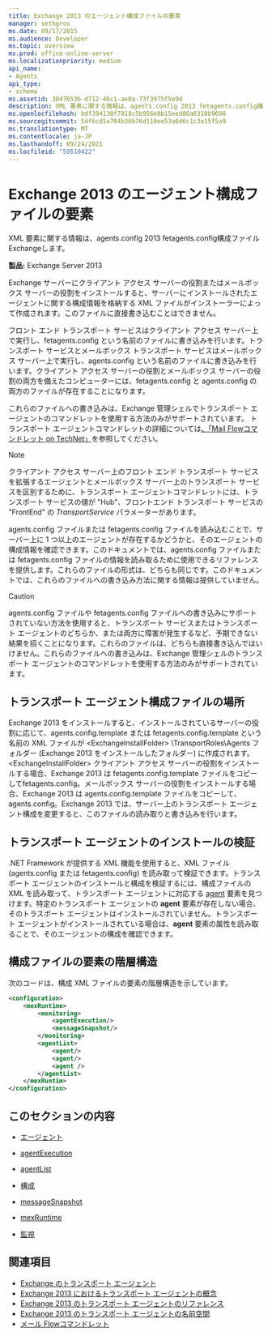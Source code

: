 ```yaml
---
title: Exchange 2013 のエージェント構成ファイルの要素
manager: sethgros
ms.date: 09/17/2015
ms.audience: Developer
ms.topic: overview
ms.prod: office-online-server
ms.localizationpriority: medium
api_name:
- Agents
api_type:
- schema
ms.assetid: 3047653b-d712-46c1-ae0a-73f3975f5e9d
description: XML 要素に関する情報は、agents.config 2013 fetagents.config構成ファイルExchangeします。
ms.openlocfilehash: bdf394130f7818c5b956e8b15eed86a6318b9698
ms.sourcegitcommit: 54f6cd5a704b36b76d110ee53a6d6c1c3e15f5a9
ms.translationtype: MT
ms.contentlocale: ja-JP
ms.lasthandoff: 09/24/2021
ms.locfileid: "59510422"
---
```

# <a name="agents-configuration-file-elements-for-exchange-2013"></a>Exchange 2013 のエージェント構成ファイルの要素

XML 要素に関する情報は、agents.config 2013 fetagents.config構成ファイルExchangeします。
  
**製品:** Exchange Server 2013
  
Exchange サーバーにクライアント アクセス サーバーの役割またはメールボックス サーバーの役割をインストールすると、サーバーにインストールされたエージェントに関する構成情報を格納する XML ファイルがインストーラーによって作成されます。このファイルに直接書き込むことはできません。  
  
フロント エンド トランスポート サービスはクライアント アクセス サーバー上で実行し、fetagents.config という名前のファイルに書き込みを行います。トランスポート サービスとメールボックス トランスポート サービスはメールボックス サーバー上で実行し、agents.config という名前のファイルに書き込みを行います。クライアント アクセス サーバーの役割とメールボックス サーバーの役割の両方を備えたコンピューターには、fetagents.config と agents.config の両方のファイルが存在することになります。  
  
これらのファイルへの書き込みは、Exchange 管理シェルでトランスポート エージェントのコマンドレットを使用する方法のみがサポートされています。 トランスポート エージェントコマンドレットの詳細については[、「Mail Flowコマンドレット on TechNet」](https://technet.microsoft.com/library/aa998553%28v=exchg.150%29.aspx)を参照してください。 
  
> [!NOTE]
> クライアント アクセス サーバー上のフロント エンド トランスポート サービスを拡張するエージェントとメールボックス サーバー上のトランスポート サービスを区別するために、トランスポート エージェントコマンドレットには、トランスポート サービスの値が "Hub"、フロントエンド トランスポート サービスの "FrontEnd" の  _TransportService_ パラメーターがあります。 
  
agents.config ファイルまたは fetagents.config ファイルを読み込むことで、サーバー上に 1 つ以上のエージェントが存在するかどうかと、そのエージェントの構成情報を確認できます。このドキュメントでは、agents.config ファイルまたは fetagents.config ファイルの情報を読み取るために使用できるリファレンスを提供します。これらのファイルの形式は、どちらも同じです。このドキュメントでは、これらのファイルへの書き込み方法に関する情報は提供していません。
  
> [!CAUTION]
> agents.config ファイルや fetagents.config ファイルへの書き込みにサポートされていない方法を使用すると、トランスポート サービスまたはトランスポート エージェントのどちらか、または両方に障害が発生するなど、予期できない結果を招くことになります。これらのファイルは、どちらも直接書き込んではいけません。これらのファイルへの書き込みは、Exchange 管理シェルのトランスポート エージェントのコマンドレットを使用する方法のみがサポートされています。 
  
## <a name="location-of-the-transport-agent-configuration-files"></a>トランスポート エージェント構成ファイルの場所
<a name="bk_ConfigLoc"> </a>

Exchange 2013 をインストールすると、インストールされているサーバーの役割に応じて、agents.config.template または fetagents.config.template という名前の XML ファイルが \<ExchangeInstallFolder\> \TransportRoles\Agents フォルダー (Exchange 2013 をインストールしたフォルダー) に作成されます。 \<ExchangeInstallFolder\> クライアント アクセス サーバーの役割をインストールする場合、Exchange 2013 は fetagents.config.template ファイルをコピーしてfetagents.config。メールボックス サーバーの役割をインストールする場合、Exchange 2013 は agents.config.template ファイルをコピーして、agents.config。Exchange 2013 では、サーバー上のトランスポート エージェント構成を変更すると、このファイルの読み取りと書き込みを行います。
  
## <a name="verifying-a-transport-agent-installation"></a>トランスポート エージェントのインストールの検証
<a name="bk_verifyinstall"> </a>

.NET Framework が提供する XML 機能を使用すると、XML ファイル (agents.config または fetagents.config) を読み取って検証できます。トランスポート エージェントのインストールと構成を検証するには、構成ファイルの XML を読み取って、トランスポート エージェントに対応する [agent](agent.md) 要素を見つけます。特定のトランスポート エージェントの **agent** 要素が存在しない場合、そのトラスポート エージェントはインストールされていません。トランスポート エージェントがインストールされている場合は、**agent** 要素の属性を読み取ることで、そのエージェントの構成を確認できます。 
  
## <a name="configuration-file-element-hierarchy"></a>構成ファイルの要素の階層構造
<a name="bk_elementref"> </a>

次のコードは、構成 XML ファイルの要素の階層構造を示しています。
  
```XML
<configuration>
    <mexRuntime>
        <monitoring>
            <agentExecution/>
            <messageSnapshot/>
        </monitoring>
        <agentList>
            <agent/>
            <agent/>
            <agent />
        </agentList>
    </mexRuntim>
</configuration>
```

## <a name="in-this-section"></a>このセクションの内容
<a name="bk_elementreflist"> </a>

- [エージェント](agent.md)
    
- [agentExecution](agentexecution.md)
    
- [agentList](agentlist.md)
    
- [構成](configuration.md)
    
- [messageSnapshot](messagesnapshot.md)
    
- [mexRuntime](mexruntime.md)
    
- [監視](monitoring.md)
    
## <a name="see-also"></a>関連項目

- [Exchange のトランスポート エージェント](transport-agents-in-exchange-2013.md)
- [Exchange 2013 におけるトランスポート エージェントの概念](transport-agent-concepts-in-exchange-2013.md)
- [Exchange 2013 のトランスポート エージェントのリファレンス](transport-agent-reference-for-exchange-2013.md)
- [Exchange 2013 のトランスポート エージェントの名前空間](transport-agent-namespaces-in-exchange-2013.md)
- [メール Flowコマンドレット](https://docs.microsoft.com/powershell/exchange/?view=exchange-ps)
    

